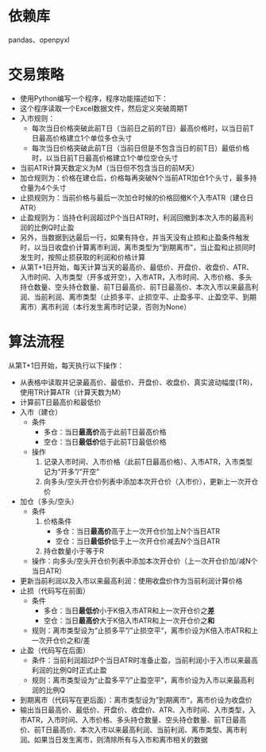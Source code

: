 # 依赖库
pandas、openpyxl

# 交易策略

- 使用Python编写一个程序，程序功能描述如下：
- 这个程序读取一个Excel数据文件，然后定义突破周期T
- 入市规则：
  - 每次当日价格突破此前T日（当前日之前的T日）最高价格时，以当日前T日最高价格建立1个单位多仓头寸
  - 每次当日价格突破此前T日（当前日但是不包含当日的前T日）最低价格时，以当日前T日最高价格建立1个单位空仓头寸
- 当前ATR计算天数定义为M（当日但不包含当日的前M天）
- 加仓规则为：价格在建仓后，价格每再突破N个当前ATR加仓1个头寸，最多持仓量为4个头寸
- 止损规则为：当前价格与最后一次加仓时候的价格回撤K个入市ATR（建仓日ATR）
- 止盈规则为：当持仓利润超过P个当日ATR时，利润回撤到本次入市的最高利润的比例Q时止盈
- 另外，当数据到达最后一行，如果有持仓，并当天没有止损和止盈条件触发时，以当日收盘价计算离市利润，离市类型为“到期离市”，当止盈和止损同时发生时，按照止损获取的利润和价格计算
- 从第T+1日开始，每天计算当天的最高价、最低价、开盘价、收盘价、ATR、入市时间、入市类型（开多或开空），入市ATR，入市时间、入市价格、多头持仓数量、空头持仓数量、前T日最高价、前T日最高价、本次入市以来最高利润、当前利润、离市类型（止损多平、止损空平、止盈多平、止盈空平、到期离市）离市利润（本行发生离市时记录，否则为None）

# 算法流程

从第T+1日开始，每天执行以下操作：

- 从表格中读取并记录最高价、最低价、开盘价、收盘价、真实波动幅度(TR)，使用TR计算ATR（计算天数为M）
- 计算前T日最高价和最低价
- 入市（建仓）
  - 条件
    - 多仓：当日**最高价**高于此前T日最高价格
    - 空仓：当日**最低价**低于此前T日最低价格
  - 操作
    1. 记录入市时间、入市价格（此前T日最高价格）、入市ATR，入市类型记为“开多”/“开空”
    2. 向多头/空头开仓价列表中添加本次开仓价（入市价），更新上一次开仓价
- 加仓（多头/空头）
  - 条件
    1. 价格条件
       - 多仓：当日**最高价**高于上一次开仓价加上N个当日ATR
       - 空仓：当日**最低价**低于上一次开仓价减去N个当日ATR
    2. 持仓数量小于等于R
  - 操作：向多头/空头开仓价列表中添加本次开仓价（上一次开仓价加/减N个当日ATR）
- 更新当前利润以及入市以来最高利润：使用收盘价作为当前利润计算价格
- 止损（代码写在前面）
  - 条件
    - 多仓：当日**最低价**小于K倍入市ATR和上一次开仓价之**差**
    - 空仓：当日**最高价**大于K倍入市ATR和上一次开仓价之**和**
  - 规则：离市类型设为“止损多平”/”止损空平“，离市价设为K倍入市ATR和上一次开仓价之和/差
- 止盈（代码写在后面）
  - 条件：当前利润超过P个当日ATR时准备止盈，当前利润小于入市以来最高利润的比例Q时正式止盈
  - 规则：离市类型设为“止盈多平”/”止盈空平“，离市价设为入市以来最高利润的比例Q
- 到期离市（代码写在更后面）：离市类型设为”到期离市“，离市价设为收盘价
- 输出当日最高价、最低价、开盘价、收盘价、ATR、入市时间、入市类型，入市ATR，入市时间、入市价格、多头持仓数量、空头持仓数量、前T日最高价、前T日最高价、本次入市以来最高利润、当前利润、离市类型、离市利润。如果当日发生离市，则清除所有与入市和离市相关的数据

